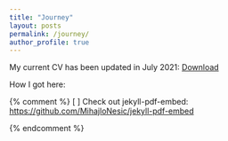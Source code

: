 ```yaml
---
title: "Journey"
layout: posts
permalink: /journey/
author_profile: true
---
```


My current CV has been updated in July 2021: [Download](https://github.com/samxshang/CV/blob/main/ShangCV_202109.pdf) 

How I got here:


{% comment %}
[ ] Check out jekyll-pdf-embed: https://github.com/MihajloNesic/jekyll-pdf-embed

{% endcomment %}